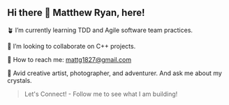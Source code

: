 ## Hi there 👋 Matthew Ryan, here!

🪴 I’m currently learning TDD and Agile software team practices.

🥦 I’m looking to collaborate on C++ projects.

🐉 How to reach me: mattg1827@gmail.com

🌊 Avid creative artist, photographer, and adventurer. And ask me about my crystals. 

> Let's Connect! - Follow me to see what I am building!

